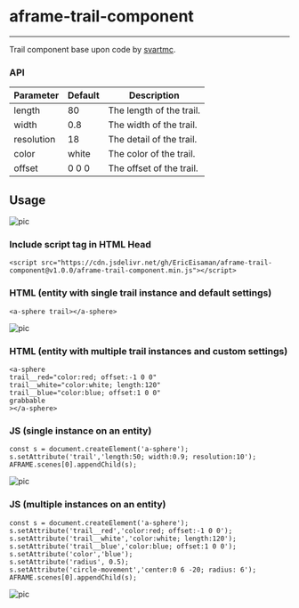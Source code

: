 # aframe-trail-component

___

Trail component base upon code by [svartmc](https://github.com/svartmc).

### API

| Parameter  | Default | Description              |
|------------|---------|--------------------------|
| length     | 80      | The length of the trail. |
| width      | 0.8     | The width of the trail.  |
| resolution | 18      | The detail of the trail. |
| color      | white   | The color of the trail.  |
| offset     | 0 0 0   | The offset of the trail. |

## Usage

![pic](https://cdn.glitch.com/76718f34-7920-4a0e-bee1-bd0646eab927%2Ftrail_component.gif?v=1587846617145)

### Include script tag in HTML Head
```
<script src="https://cdn.jsdelivr.net/gh/EricEisaman/aframe-trail-component@v1.0.0/aframe-trail-component.min.js"></script>

```

### HTML (entity with single trail instance and default settings)
```
<a-sphere trail></a-sphere>

```
![pic](https://cdn.glitch.com/76718f34-7920-4a0e-bee1-bd0646eab927%2Fgrabbable_trails.gif?v=1587918027146)

### HTML (entity with multiple trail instances and custom settings)
```
<a-sphere 
trail__red="color:red; offset:-1 0 0"
trail__white="color:white; length:120"
trail__blue="color:blue; offset:1 0 0"
grabbable
></a-sphere>

```

### JS (single instance on an entity)
```
const s = document.createElement('a-sphere');
s.setAttribute('trail','length:50; width:0.9; resolution:10');
AFRAME.scenes[0].appendChild(s);

```

![pic](https://cdn.glitch.com/76718f34-7920-4a0e-bee1-bd0646eab927%2Ftrails_with_colors_and_offsets.gif?v=1587906365878)

### JS (multiple instances on an entity)
```
const s = document.createElement('a-sphere');
s.setAttribute('trail__red','color:red; offset:-1 0 0');
s.setAttribute('trail__white','color:white; length:120');
s.setAttribute('trail__blue','color:blue; offset:1 0 0');
s.setAttribute('color','blue');
s.setAttribute('radius', 0.5);
s.setAttribute('circle-movement','center:0 6 -20; radius: 6');
AFRAME.scenes[0].appendChild(s);

```

![pic](https://cdn.glitch.com/76718f34-7920-4a0e-bee1-bd0646eab927%2Fmultiple_entities.gif?v=1587908954568)
